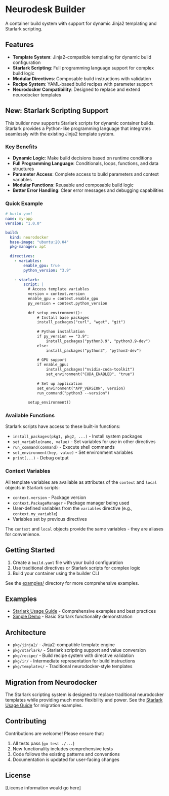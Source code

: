 # Neurodesk Builder

A container build system with support for dynamic Jinja2 templating and Starlark scripting.

## Features

- **Template System**: Jinja2-compatible templating for dynamic build configuration
- **Starlark Scripting**: Full programming language support for complex build logic
- **Modular Directives**: Composable build instructions with validation
- **Recipe System**: YAML-based build recipes with parameter support
- **Neurodocker Compatibility**: Designed to replace and extend neurodocker templates

## New: Starlark Scripting Support

This builder now supports Starlark scripts for dynamic container builds. Starlark provides a Python-like programming language that integrates seamlessly with the existing Jinja2 template system.

### Key Benefits

- **Dynamic Logic**: Make build decisions based on runtime conditions
- **Full Programming Language**: Conditionals, loops, functions, and data structures
- **Parameter Access**: Complete access to build parameters and context variables
- **Modular Functions**: Reusable and composable build logic
- **Better Error Handling**: Clear error messages and debugging capabilities

### Quick Example

```yaml
# build.yaml
name: my-app
version: "1.0.0"

build:
  kind: neurodocker
  base-image: "ubuntu:20.04"
  pkg-manager: apt
  
  directives:
    - variables:
        enable_gpu: true
        python_version: "3.9"
    
    - starlark:
        script: |
          # Access template variables
          version = context.version
          enable_gpu = context.enable_gpu
          py_version = context.python_version
          
          def setup_environment():
              # Install base packages
              install_packages("curl", "wget", "git")
              
              # Python installation
              if py_version == "3.9":
                  install_packages("python3.9", "python3.9-dev")
              else:
                  install_packages("python3", "python3-dev")
              
              # GPU support
              if enable_gpu:
                  install_packages("nvidia-cuda-toolkit")
                  set_environment("CUDA_ENABLED", "true")
              
              # Set up application
              set_environment("APP_VERSION", version)
              run_command("python3 --version")
          
          setup_environment()
```

### Available Functions

Starlark scripts have access to these built-in functions:

- `install_packages(pkg1, pkg2, ...)` - Install system packages
- `set_variable(name, value)` - Set variables for use in other directives  
- `run_command(command)` - Execute shell commands
- `set_environment(key, value)` - Set environment variables
- `print(...)` - Debug output

### Context Variables

All template variables are available as attributes of the `context` and `local` objects in Starlark scripts:
- `context.version` - Package version
- `context.PackageManager` - Package manager being used
- User-defined variables from the `variables` directive (e.g., `context.my_variable`)
- Variables set by previous directives

The `context` and `local` objects provide the same variables - they are aliases for convenience.

## Getting Started

1. Create a `build.yaml` file with your build configuration
2. Use traditional directives or Starlark scripts for complex logic
3. Build your container using the builder CLI

See the [examples/](examples/) directory for more comprehensive examples.

## Examples

- [Starlark Usage Guide](examples/starlark_usage.md) - Comprehensive examples and best practices
- [Simple Demo](examples/starlark-demo.yaml) - Basic Starlark functionality demonstration

## Architecture

- `pkg/jinja2/` - Jinja2-compatible template engine
- `pkg/starlark/` - Starlark scripting support and value conversion
- `pkg/recipe/` - Build recipe system with directive validation
- `pkg/ir/` - Intermediate representation for build instructions
- `pkg/templates/` - Traditional neurodocker-style templates

## Migration from Neurodocker

The Starlark scripting system is designed to replace traditional neurodocker templates while providing much more flexibility and power. See the [Starlark Usage Guide](examples/starlark_usage.md) for migration examples.

## Contributing

Contributions are welcome! Please ensure that:

1. All tests pass (`go test ./...`)
2. New functionality includes comprehensive tests
3. Code follows the existing patterns and conventions
4. Documentation is updated for user-facing changes

## License

[License information would go here]